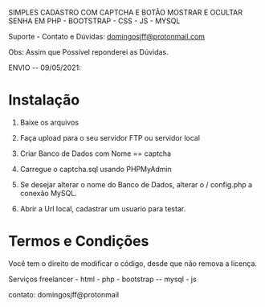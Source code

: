 SIMPLES CADASTRO COM CAPTCHA E BOTÃO MOSTRAR E OCULTAR SENHA EM PHP - BOOTSTRAP - CSS - JS - MYSQL


Suporte - Contato e Dúvidas: domingosjff@protonmail.com 

Obs: Assim que Possível reponderei as Dúvidas.

ENVIO -- 09/05/2021:


# Instalação

1. Baixe os arquivos

2. Faça upload para o seu servidor FTP ou servidor local

3. Criar Banco de Dados com Nome == captcha

4. Carregue  o captcha.sql usando PHPMyAdmin

5. Se desejar alterar o nome do Banco de Dados, alterar o / config.php a conexão MySQL.

6. Abrir a Url local, cadastrar um usuario para testar.


# Termos e Condições

Você tem o direito de modificar o código, desde que não remova a licença.


Serviços freelancer - html - php - bootstrap -- mysql - js

contato: domingosjff@protonmail
